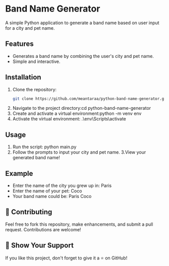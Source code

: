# Band Name Generator

A simple Python application to generate a band name based on user input for a city and pet name.

## Features
- Generates a band name by combining the user's city and pet name.
- Simple and interactive.

## Installation
1. Clone the repository:
   ```bash
   git clone https://github.com/meantaraa/python-band-name-generator.git
2. Navigate to the project directory:cd python-band-name-generator
3. Create and activate a virtual environment:python -m venv env
4. Activate the virtual environment: .\env\Scripts\activate

## Usage
1. Run the script: python main.py
2. Follow the prompts to input your city and pet name.
3.View your generated band name!

## Example 
- Enter the name of the city you grew up in: Paris
- Enter the name of your pet: Coco
- Your band name could be: Paris Coco

## 🤝 Contributing
Feel free to fork this repository, make enhancements, and submit a pull request. Contributions are welcome!

## 🌟 Show Your Support
If you like this project, don't forget to give it a ⭐ on GitHub!





